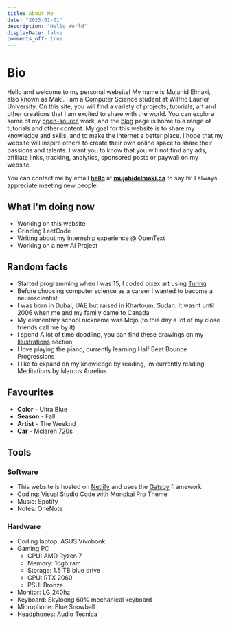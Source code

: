 ```yaml
---
title: About Me
date: "2023-01-01"
description: "Hello World"
displayDate: false
comments_off: true
---
```


# Bio

Hello and welcome to my personal website! My name is Mujahid Elmaki, also known as Maki. I am a Computer Science student at Wilfrid Laurier University. On this site, you will find a variety of projects, tutorials, art and other creations that I am excited to share with the world. You can explore some of my [open-source](/projects) work, and the [blog](/blog) page is home to a range of tutorials and other content. My goal for this website is to share my knowledge and skills, and to make the internet a better place. I hope that my website will inspire others to create their own online space to share their passions and talents. I want you to know that you will not find any ads, affiliate links, tracking, analytics, sponsored posts or paywall on my website.

You can contact me by email <ins>**hello**</ins> at <ins>**mujahidelmaki.ca**</ins> to say hi! I always appreciate meeting new people.

## What I'm doing now

- Working on this website
- Grinding LeetCode
- Writing about my internship experience @ OpenText
- Working on a new AI Project

## Random facts

- Started programming when I was 15, I coded pixex art using <ins>[Turing](<https://en.wikipedia.org/wiki/Turing_(programming_language)>)</ins>
- Before choosing computer science as a career I wanted to become a neuroscientist
- I was born in Dubai, UAE but raised in Khartoum, Sudan. It wasnt until 2006 when me and my family came to Canada
- My elementary school nickname was Mojo (to this day a lot of my close friends call me by it)
- I spend A lot of time doodling, you can find these drawings on my [Illustrations](http://localhost:8000/illustration/) section
- I love playing the piano, currently learning Half Beat Bounce Progressions
- I like to expand on my knowledge by reading, im currently reading: Meditations by Marcus Aurelius

## Favourites

- **Color** - Ultra Blue
- **Season** - Fall
- **Artist** - The Weeknd
- **Car** - Mclaren 720s

## Tools

### Software

- This website is hosted on <ins>[Netlify](https://www.netlify.com/)</ins> and uses the [Gatsby](https://www.gatsbyjs.com/) framework
- Coding: Visual Studio Code with Monokai Pro Theme
- Music: Spotify
- Notes: OneNote

### Hardware

- Coding laptop: ASUS Vivobook
- Gaming PC
  - CPU: AMD Ryzen 7
  - Memory: 16gb ram
  - Storage: 1.5 TB blue drive
  - GPU: RTX 2060
  - PSU: Bronze
- Monitor: LG 240hz
- Keyboard: Skyloong 60% mechanical keyboard
- Microphone: Blue Snowball
- Headphones: Audio Tecnica
